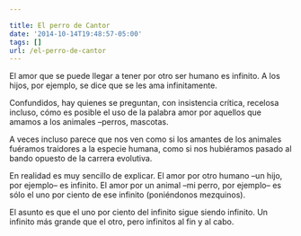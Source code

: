 ```yaml
---

title: El perro de Cantor
date: '2014-10-14T19:48:57-05:00'
tags: []
url: /el-perro-de-cantor
---
```

El amor que se puede llegar a tener por otro ser humano es infinito. A los hijos, por ejemplo, se dice que se les ama infinitamente.

Confundidos, hay quienes se preguntan, con insistencia crítica, recelosa incluso, cómo es posible el uso de la palabra amor por aquellos que amamos a los animales –perros, mascotas.

A veces incluso parece que nos ven como si los amantes de los animales fuéramos traidores a la especie humana, como si nos hubiéramos pasado al bando opuesto de la carrera evolutiva.

En realidad es muy sencillo de explicar. El amor por otro humano –un hijo, por ejemplo– es infinito. El amor por un animal –mi perro, por ejemplo– es sólo el uno por ciento de ese infinito (poniéndonos mezquinos).

El asunto es que el uno por ciento del infinito sigue siendo infinito. Un infinito más grande que el otro, pero infinitos al fin y al cabo.
